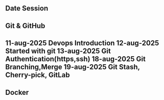 Date                            Session
---
**Git & GitHub**
---

11-aug-2025                    Devops Introduction
12-aug-2025                    Started with git
13-aug-2025                    Git Authentication(https,ssh)
18-aug-2025                    Git Branching,Merge
19-aug-2025                    Git Stash, Cherry-pick, GitLab 
---
**Docker**
---
